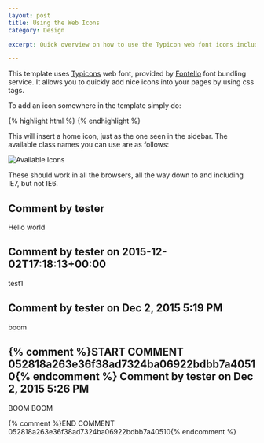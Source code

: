 ```yaml
---
layout: post
title: Using the Web Icons
category: Design

excerpt: Quick overview on how to use the Typicon web font icons included with this template. 

---
```


This template uses [Typicons][ty] web font, provided by [Fontello][fo] font bundling service. It allows you to quickly
add nice icons into your pages by using css tags. 

To add an icon somewhere in the template simply do:

{% highlight html %}
<i class="icon-home"></i>
{% endhighlight %}

This will insert a home icon, just as the one seen in the sidebar. The available class names you can use are as follows:

![Available Icons][icons]

These should work in all the browsers, all the way down to and including IE7, but not IE6.



[ty]: http://typicons.com/
[fo]: http://fontello.com/

[icons]: /resources/img/icons.png "Available Icons"

Comment by tester
--------
Hello world

Comment by tester on 2015-12-02T17:18:13+00:00
--------
test1

Comment by tester on Dec 2, 2015 5:19 PM
--------
boom

{% comment %}START COMMENT 052818a263e36f38ad7324ba06922bdbb7a40510{% endcomment %}
Comment by tester on Dec 2, 2015 5:26 PM
--------
BOOM BOOM

{% comment %}END COMMENT 052818a263e36f38ad7324ba06922bdbb7a40510{% endcomment %}






